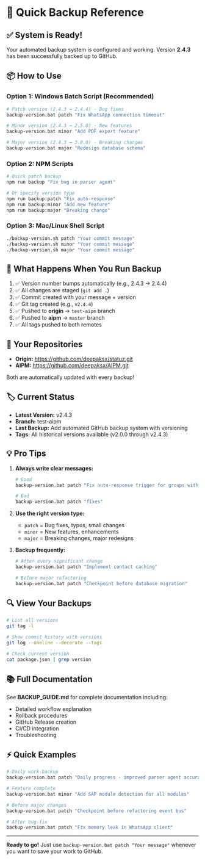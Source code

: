 # 🚀 Quick Backup Reference

## ✅ System is Ready!

Your automated backup system is configured and working. Version **2.4.3** has been successfully backed up to GitHub.

## 📦 How to Use

### Option 1: Windows Batch Script (Recommended)

```bash
# Patch version (2.4.3 → 2.4.4) - Bug fixes
backup-version.bat patch "Fix WhatsApp connection timeout"

# Minor version (2.4.3 → 2.5.0) - New features
backup-version.bat minor "Add PDF export feature"

# Major version (2.4.3 → 3.0.0) - Breaking changes
backup-version.bat major "Redesign database schema"
```

### Option 2: NPM Scripts

```bash
# Quick patch backup
npm run backup "Fix bug in parser agent"

# Or specify version type
npm run backup:patch "Fix auto-response"
npm run backup:minor "Add new feature"
npm run backup:major "Breaking change"
```

### Option 3: Mac/Linux Shell Script

```bash
./backup-version.sh patch "Your commit message"
./backup-version.sh minor "Your commit message"
./backup-version.sh major "Your commit message"
```

## 🎯 What Happens When You Run Backup

1. ✅ Version number bumps automatically (e.g., 2.4.3 → 2.4.4)
2. ✅ All changes are staged (`git add .`)
3. ✅ Commit created with your message + version
4. ✅ Git tag created (e.g., `v2.4.4`)
5. ✅ Pushed to **origin** → `test-aipm` branch
6. ✅ Pushed to **aipm** → `master` branch
7. ✅ All tags pushed to both remotes

## 📍 Your Repositories

- **Origin:** https://github.com/deepaksx/statuz.git
- **AIPM:** https://github.com/deepaksx/AIPM.git

Both are automatically updated with every backup!

## 🏷️ Current Status

- **Latest Version:** v2.4.3
- **Branch:** test-aipm
- **Last Backup:** Add automated GitHub backup system with versioning
- **Tags:** All historical versions available (v2.0.0 through v2.4.3)

## 💡 Pro Tips

1. **Always write clear messages:**
   ```bash
   # Good
   backup-version.bat patch "Fix auto-response trigger for groups with special characters"

   # Bad
   backup-version.bat patch "fixes"
   ```

2. **Use the right version type:**
   - `patch` = Bug fixes, typos, small changes
   - `minor` = New features, enhancements
   - `major` = Breaking changes, major redesigns

3. **Backup frequently:**
   ```bash
   # After every significant change
   backup-version.bat patch "Implement contact caching"

   # Before major refactoring
   backup-version.bat patch "Checkpoint before database migration"
   ```

## 🔍 View Your Backups

```bash
# List all versions
git tag -l

# Show commit history with versions
git log --oneline --decorate --tags

# Check current version
cat package.json | grep version
```

## 📚 Full Documentation

See **BACKUP_GUIDE.md** for complete documentation including:
- Detailed workflow explanation
- Rollback procedures
- GitHub Release creation
- CI/CD integration
- Troubleshooting

## ⚡ Quick Examples

```bash
# Daily work backup
backup-version.bat patch "Daily progress - improved parser agent accuracy"

# Feature complete
backup-version.bat minor "Add SAP module detection for all modules"

# Before major changes
backup-version.bat patch "Checkpoint before refactoring event bus"

# After bug fix
backup-version.bat patch "Fix memory leak in WhatsApp client"
```

---

**Ready to go!** Just use `backup-version.bat patch "Your message"` whenever you want to save your work to GitHub.
